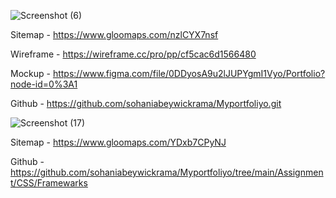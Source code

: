 
![Screenshot (6)](https://user-images.githubusercontent.com/99112193/195013343-f2a7d48d-defa-4f0c-88c0-14fae7937982.png)



Sitemap -  https://www.gloomaps.com/nzlCYX7nsf


Wireframe - https://wireframe.cc/pro/pp/cf5cac6d1566480

Mockup - https://www.figma.com/file/0DDyosA9u2lJUPYgmI1Vyo/Portfolio?node-id=0%3A1

Github - https://github.com/sohaniabeywickrama/Myportfoliyo.git






![Screenshot (17)](https://user-images.githubusercontent.com/99112193/195809775-daa695ef-9dd5-4e84-9ef8-3558e3c95005.png)


Sitemap - https://www.gloomaps.com/YDxb7CPyNJ



Github - https://github.com/sohaniabeywickrama/Myportfoliyo/tree/main/Assignment/CSS/Framewarks
